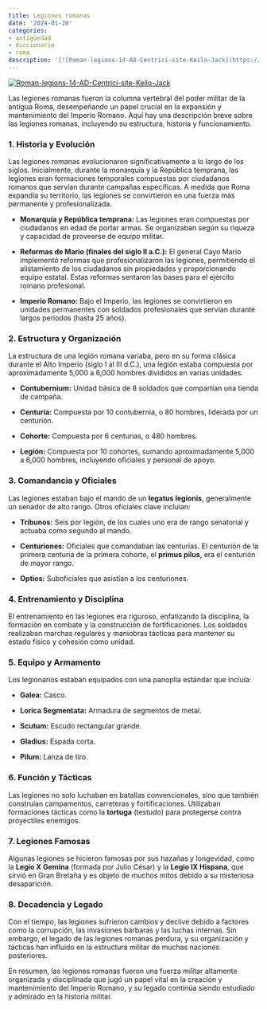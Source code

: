 ```yaml
---
title: Legiones romanas
date: '2024-01-26'
categories:
- antigüedad
- diccionario
- roma
description: '[![Roman-legions-14-AD-Centrici-site-Keilo-Jack](https://upload.'
---
```


[![Roman-legions-14-AD-Centrici-site-Keilo-Jack](https://upload.wikimedia.org/wikipedia/commons/thumb/e/e1/Roman-legions-14-AD-Centrici-site-Keilo-Jack.jpg/2048px-Roman-legions-14-AD-Centrici-site-Keilo-Jack.jpg?20140623083449)](https://commons.wikimedia.org/wiki/File:Roman-legions-14-AD-Centrici-site-Keilo-Jack.jpg "Jack Keilo, CC BY-SA 3.0 <https://creativecommons.org/licenses/by-sa/3.0>, via Wikimedia Commons")

Las legiones romanas fueron la columna vertebral del poder militar de la antigua Roma, desempeñando un papel crucial en la expansión y mantenimiento del Imperio Romano. Aquí hay una descripción breve sobre las legiones romanas, incluyendo su estructura, historia y funcionamiento.

### 1\. **Historia y Evolución**

Las legiones romanas evolucionaron significativamente a lo largo de los siglos. Inicialmente, durante la monarquía y la República temprana, las legiones eran formaciones temporales compuestas por ciudadanos romanos que servían durante campañas específicas. A medida que Roma expandía su territorio, las legiones se convirtieron en una fuerza más permanente y profesionalizada.

- **Monarquía y República temprana:** Las legiones eran compuestas por ciudadanos en edad de portar armas. Se organizaban según su riqueza y capacidad de proveerse de equipo militar.

- **Reformas de Mario (finales del siglo II a.C.):** El general Cayo Mario implementó reformas que profesionalizaron las legiones, permitiendo el alistamiento de los ciudadanos sin propiedades y proporcionando equipo estatal. Estas reformas sentaron las bases para el ejército romano profesional.

- **Imperio Romano:** Bajo el Imperio, las legiones se convirtieron en unidades permanentes con soldados profesionales que servían durante largos periodos (hasta 25 años).

### 2\. **Estructura y Organización**

La estructura de una legión romana variaba, pero en su forma clásica durante el Alto Imperio (siglo I al III d.C.), una legión estaba compuesta por aproximadamente 5,000 a 6,000 hombres divididos en varias unidades.

- **Contubernium:** Unidad básica de 8 soldados que compartían una tienda de campaña.

- **Centuria:** Compuesta por 10 contubernia, o 80 hombres, liderada por un centurión.

- **Cohorte:** Compuesta por 6 centurias, o 480 hombres.

- **Legión:** Compuesta por 10 cohortes, sumando aproximadamente 5,000 a 6,000 hombres, incluyendo oficiales y personal de apoyo.

### 3\. **Comandancia y Oficiales**

Las legiones estaban bajo el mando de un **legatus legionis**, generalmente un senador de alto rango. Otros oficiales clave incluían:

- **Tribunos:** Seis por legión, de los cuales uno era de rango senatorial y actuaba como segundo al mando.

- **Centuriones:** Oficiales que comandaban las centurias. El centurión de la primera centuria de la primera cohorte, el **primus pilus**, era el centurión de mayor rango.

- **Optios:** Suboficiales que asistían a los centuriones.

### 4\. **Entrenamiento y Disciplina**

El entrenamiento en las legiones era riguroso, enfatizando la disciplina, la formación en combate y la construcción de fortificaciones. Los soldados realizaban marchas regulares y maniobras tácticas para mantener su estado físico y cohesión como unidad.

### 5\. **Equipo y Armamento**

Los legionarios estaban equipados con una panoplia estándar que incluía:

- **Galea:** Casco.

- **Lorica Segmentata:** Armadura de segmentos de metal.

- **Scutum:** Escudo rectangular grande.

- **Gladius:** Espada corta.

- **Pilum:** Lanza de tiro.

### 6\. **Función y Tácticas**

Las legiones no solo luchaban en batallas convencionales, sino que también construían campamentos, carreteras y fortificaciones. Utilizaban formaciones tácticas como la **tortuga** (testudo) para protegerse contra proyectiles enemigos.

### 7\. **Legiones Famosas**

Algunas legiones se hicieron famosas por sus hazañas y longevidad, como la **Legio X Gemina** (formada por Julio César) y la **Legio IX Hispana**, que sirvió en Gran Bretaña y es objeto de muchos mitos debido a su misteriosa desaparición.

### 8\. **Decadencia y Legado**

Con el tiempo, las legiones sufrieron cambios y declive debido a factores como la corrupción, las invasiones bárbaras y las luchas internas. Sin embargo, el legado de las legiones romanas perdura, y su organización y tácticas han influido en la estructura militar de muchas naciones posteriores.

En resumen, las legiones romanas fueron una fuerza militar altamente organizada y disciplinada que jugó un papel vital en la creación y mantenimiento del Imperio Romano, y su legado continúa siendo estudiado y admirado en la historia militar.
